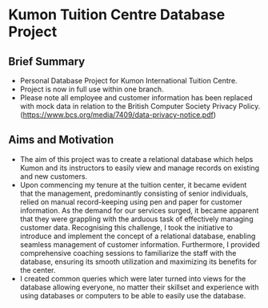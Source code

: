 # Kumon Tuition Centre Database Project
## Brief Summary
- Personal Database Project for Kumon International Tuition Centre.
- Project is now in full use within one branch.
- Please note all employee and customer information has been replaced with mock data in relation to the British Computer Society Privacy Policy. (https://www.bcs.org/media/7409/data-privacy-notice.pdf)
## Aims and Motivation
- The aim of this project was to create a relational database which helps Kumon and its instructors to easily view and manage records on existing and new customers.
- Upon commencing my tenure at the tuition center, it became evident that the management, predominantly consisting of senior individuals, relied on manual record-keeping using pen and paper for customer information. As the demand for our services surged, it became apparent that they were grappling with the arduous task of effectively managing customer data. Recognising this challenge, I took the initiative to introduce and implement the concept of a relational database, enabling seamless management of customer information. Furthermore, I provided comprehensive coaching sessions to familiarize the staff with the database, ensuring its smooth utilization and maximizing its benefits for the center.
- I created common queries which were later turned into views for the database allowing everyone, no matter their skillset and experience with using databases or computers to be able to easily use the database.
  
